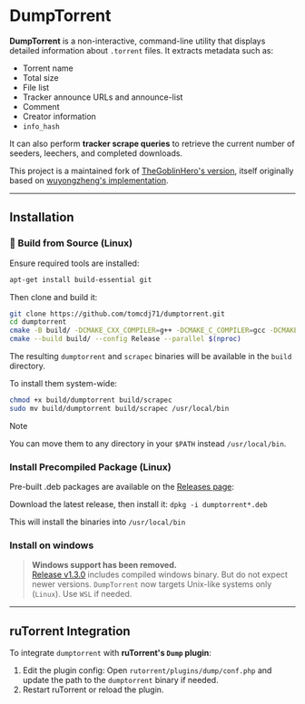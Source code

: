 # DumpTorrent

**DumpTorrent** is a non-interactive, command-line utility that displays detailed information about `.torrent` files. It extracts metadata such as:

- Torrent name
- Total size
- File list
- Tracker announce URLs and announce-list
- Comment
- Creator information
- `info_hash`

It can also perform **tracker scrape queries** to retrieve the current number of seeders, leechers, and completed downloads.

This project is a maintained fork of [TheGoblinHero's version](https://github.com/TheGoblinHero/dumptorrent), itself originally based on [wuyongzheng's implementation](https://sourceforge.net/projects/dumptorrent/).

---

## Installation

### 🔧 Build from Source (Linux)

Ensure required tools are installed:

```bash
apt-get install build-essential git
```

Then clone and build it:

```bash
git clone https://github.com/tomcdj71/dumptorrent.git
cd dumptorrent
cmake -B build/ -DCMAKE_CXX_COMPILER=g++ -DCMAKE_C_COMPILER=gcc -DCMAKE_BUILD_TYPE=Release -S .
cmake --build build/ --config Release --parallel $(nproc)
```

The resulting `dumptorrent` and `scrapec` binaries will be available in the `build` directory.

To install them system-wide:
```bash
chmod +x build/dumptorrent build/scrapec
sudo mv build/dumptorrent build/scrapec /usr/local/bin
```

> [!NOTE] 
> You can move them to any directory in your `$PATH` instead `/usr/local/bin`.

### Install Precompiled Package (Linux)

Pre-built .deb packages are available on the [Releases page](https://github.com/MediaEase-binaries/dumptorrent-builds/releases):

Download the latest release, then install it:
`dpkg -i dumptorrent*.deb`

This will install the binaries into `/usr/local/bin`


### Install on windows

> **Windows support has been removed.**  
> [Release v1.3.0](https://github.com/tomcdj71/dumptorrent/releases/tag/v1.3.0) includes compiled windows binary. But do not expect newer versions.
> `DumpTorrent` now targets Unix-like systems only (`Linux`). Use `WSL` if needed.

---

##  ruTorrent Integration

To integrate `dumptorrent` with **ruTorrent's `Dump` plugin**:

 1) Edit the plugin config: Open `rutorrent/plugins/dump/conf.php` and update the path to the `dumptorrent` binary if needed.
 2) Restart ruTorrent or reload the plugin.
